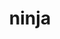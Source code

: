 ---
title: "ninja"
layout: cache
categories: [package, v0.18.1]
meta: {"versions": ["1.10.2"], "compilers": ["gcc@=7.3.1", "gcc@=7.5.0", "gcc@=8.4.0"], "oss": ["amzn2", "ubuntu18.04"], "platforms": ["linux"], "targets": ["aarch64", "graviton2", "x86_64", "x86_64_v3", "x86_64_v4"], "stacks": ["aws-ahug", "aws-ahug-aarch64", "aws-isc", "aws-isc-aarch64", "data-vis-sdk", "e4s", "radiuss", "root", "tutorial"], "num_specs": 9, "num_specs_by_stack": {"root": 9, "data-vis-sdk": 1, "aws-isc-aarch64": 2, "aws-ahug-aarch64": 2, "e4s": 2, "aws-ahug": 2, "aws-isc": 2, "radiuss": 1, "tutorial": 2}}
spec_details: [{"hash": "67vuz2awxx5m74ya77gst4pdkoata55r", "compiler": "gcc@=7.5.0", "versions": ["1.10.2"], "os": "ubuntu18.04", "platform": "linux", "target": "x86_64", "variants": [], "stacks": ["root", "data-vis-sdk"], "size": "-", "tarball": "https://binaries.spack.io/v0.18.1/build_cache/linux-ubuntu18.04-x86_64/gcc-7.5.0/ninja-1.10.2/linux-ubuntu18.04-x86_64-gcc-7.5.0-ninja-1.10.2-67vuz2awxx5m74ya77gst4pdkoata55r.spack"}, {"hash": "6ux7eglzfx7xkh4pfydhydcl7geyo4uc", "compiler": "gcc@=7.3.1", "versions": ["1.10.2"], "os": "amzn2", "platform": "linux", "target": "graviton2", "variants": [], "stacks": ["aws-isc-aarch64", "root", "aws-ahug-aarch64"], "size": "-", "tarball": "https://binaries.spack.io/v0.18.1/build_cache/linux-amzn2-graviton2/gcc-7.3.1/ninja-1.10.2/linux-amzn2-graviton2-gcc-7.3.1-ninja-1.10.2-6ux7eglzfx7xkh4pfydhydcl7geyo4uc.spack"}, {"hash": "mxxyuwdv2mymnn467khmrdmngr4scgzi", "compiler": "gcc@=7.5.0", "versions": ["1.10.2"], "os": "ubuntu18.04", "platform": "linux", "target": "x86_64", "variants": [], "stacks": ["e4s", "root"], "size": "-", "tarball": "https://binaries.spack.io/v0.18.1/build_cache/linux-ubuntu18.04-x86_64/gcc-7.5.0/ninja-1.10.2/linux-ubuntu18.04-x86_64-gcc-7.5.0-ninja-1.10.2-mxxyuwdv2mymnn467khmrdmngr4scgzi.spack"}, {"hash": "l5rvci6qizv7d4ps77k5z4dshnt6nq2z", "compiler": "gcc@=7.5.0", "versions": ["1.10.2"], "os": "ubuntu18.04", "platform": "linux", "target": "x86_64", "variants": [], "stacks": ["e4s", "root"], "size": "-", "tarball": "https://binaries.spack.io/v0.18.1/build_cache/linux-ubuntu18.04-x86_64/gcc-7.5.0/ninja-1.10.2/linux-ubuntu18.04-x86_64-gcc-7.5.0-ninja-1.10.2-l5rvci6qizv7d4ps77k5z4dshnt6nq2z.spack"}, {"hash": "byautt6toh7j4qvaegkwd4xd7yye3jtf", "compiler": "gcc@=7.3.1", "versions": ["1.10.2"], "os": "amzn2", "platform": "linux", "target": "x86_64_v4", "variants": [], "stacks": ["aws-ahug", "aws-isc", "root"], "size": "-", "tarball": "https://binaries.spack.io/v0.18.1/build_cache/linux-amzn2-x86_64_v4/gcc-7.3.1/ninja-1.10.2/linux-amzn2-x86_64_v4-gcc-7.3.1-ninja-1.10.2-byautt6toh7j4qvaegkwd4xd7yye3jtf.spack"}, {"hash": "fqjkqrsjv6hmedy3kzaowqaysssflotp", "compiler": "gcc@=7.5.0", "versions": ["1.10.2"], "os": "ubuntu18.04", "platform": "linux", "target": "x86_64", "variants": [], "stacks": ["radiuss", "root", "tutorial"], "size": "-", "tarball": "https://binaries.spack.io/v0.18.1/build_cache/linux-ubuntu18.04-x86_64/gcc-7.5.0/ninja-1.10.2/linux-ubuntu18.04-x86_64-gcc-7.5.0-ninja-1.10.2-fqjkqrsjv6hmedy3kzaowqaysssflotp.spack"}, {"hash": "zadfkzxfmhbr2tx6lh4ft6rn5pp6b7i4", "compiler": "gcc@=8.4.0", "versions": ["1.10.2"], "os": "ubuntu18.04", "platform": "linux", "target": "x86_64", "variants": [], "stacks": ["tutorial", "root"], "size": "-", "tarball": "https://binaries.spack.io/v0.18.1/build_cache/linux-ubuntu18.04-x86_64/gcc-8.4.0/ninja-1.10.2/linux-ubuntu18.04-x86_64-gcc-8.4.0-ninja-1.10.2-zadfkzxfmhbr2tx6lh4ft6rn5pp6b7i4.spack"}, {"hash": "lfbqcqhlj3u37hn6d3lly5dvesxrjj5u", "compiler": "gcc@=7.3.1", "versions": ["1.10.2"], "os": "amzn2", "platform": "linux", "target": "aarch64", "variants": [], "stacks": ["aws-isc-aarch64", "root", "aws-ahug-aarch64"], "size": "-", "tarball": "https://binaries.spack.io/v0.18.1/build_cache/linux-amzn2-aarch64/gcc-7.3.1/ninja-1.10.2/linux-amzn2-aarch64-gcc-7.3.1-ninja-1.10.2-lfbqcqhlj3u37hn6d3lly5dvesxrjj5u.spack"}, {"hash": "vjmq5inwnmwiehehv774adpcv4icgltv", "compiler": "gcc@=7.3.1", "versions": ["1.10.2"], "os": "amzn2", "platform": "linux", "target": "x86_64_v3", "variants": [], "stacks": ["aws-ahug", "aws-isc", "root"], "size": "-", "tarball": "https://binaries.spack.io/v0.18.1/build_cache/linux-amzn2-x86_64_v3/gcc-7.3.1/ninja-1.10.2/linux-amzn2-x86_64_v3-gcc-7.3.1-ninja-1.10.2-vjmq5inwnmwiehehv774adpcv4icgltv.spack"}]
---